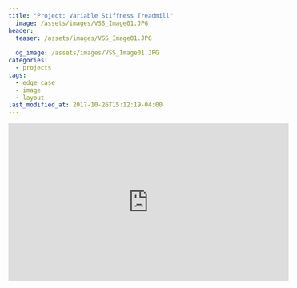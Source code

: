 ```yaml
---
title: "Project: Variable Stiffness Treadmill"
  image: /assets/images/VSS_Image01.JPG
header:
  teaser: /assets/images/VSS_Image01.JPG
  
  og_image: /assets/images/VSS_Image01.JPG
categories:
  - projects
tags:
  - edge case
  - image
  - layout
last_modified_at: 2017-10-26T15:12:19-04:00
---
```




<iframe width="560" height="315" src="https://www.youtube.com/embed/nOWBYR_TzeM" frameborder="0" allow="accelerometer; autoplay; clipboard-write; encrypted-media; gyroscope; picture-in-picture" allowfullscreen></iframe>